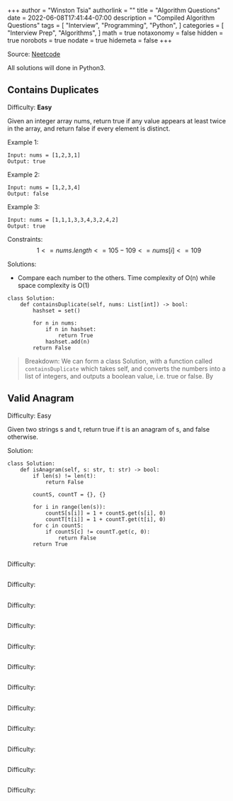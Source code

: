 +++
author = "Winston Tsia"
authorlink = ""
title = "Algorithm Questions"
date = 2022-06-08T17:41:44-07:00
description = "Compiled Algorithm Questions"
tags = [
    "Interview",
    "Programming",
    "Python",
]
categories = [
    "Interview Prep",
    "Algorithms",
]
math = true
notaxonomy = false
hidden = true
norobots = true
nodate = true
hidemeta = false
+++

Source: [Neetcode](https://neetcode.io/)

All solutions will done in Python3.

## Contains Duplicates
Difficulty: **Easy**

Given an integer array nums, return true if any value appears at least twice in the array, and return false if every element is distinct.

Example 1:
```
Input: nums = [1,2,3,1]
Output: true
```
Example 2:
```
Input: nums = [1,2,3,4]
Output: false
```
Example 3:
```
Input: nums = [1,1,1,3,3,4,3,2,4,2]
Output: true
```

Constraints:
$$
1 <= nums.length <= 105
-109 <= nums[i] <= 109
$$

Solutions:
- Compare each number to the others. Time complexity of O(n) while space complexity is O(1)

```
class Solution:
    def containsDuplicate(self, nums: List[int]) -> bool:
        hashset = set()
        
        for n in nums:
            if n in hashset:
                return True
            hashset.add(n)
        return False
```
> Breakdown: We can form a class Solution, with a function called `containsDuplicate` which takes self, and converts the numbers into a list of integers, and outputs a boolean value, i.e. true or false. By 

## Valid Anagram
Difficulty: Easy

Given two strings s and t, return true if t is an anagram of s, and false otherwise.

Solution:
```
class Solution:
    def isAnagram(self, s: str, t: str) -> bool:
        if len(s) != len(t):
            return False
        
        countS, countT = {}, {}
        
        for i in range(len(s)):
            countS[s[i]] = 1 + countS.get(s[i], 0)
            countT[t[i]] = 1 + countT.get(t[i], 0)
        for c in countS:
            if countS[c] != countT.get(c, 0):
                return False
        return True
```

##
Difficulty: 

##
Difficulty: 

##
Difficulty: 

##
Difficulty: 

##
Difficulty: 

##
Difficulty: 

##
Difficulty: 

##
Difficulty: 

##
Difficulty: 

##
Difficulty: 

##
Difficulty: 

##
Difficulty: 